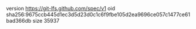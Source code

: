 version https://git-lfs.github.com/spec/v1
oid sha256:9675ccb445d1ec3d5d23d0c1c6f9fbe105d2ea9696ce057c1477ce61bad366db
size 35937

